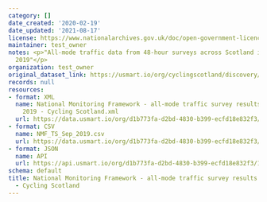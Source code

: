 ```yaml
---
category: []
date_created: '2020-02-19'
date_updated: '2021-08-17'
license: https://www.nationalarchives.gov.uk/doc/open-government-licence/version/3/
maintainer: test_owner
notes: <p>"All-mode traffic data from 48-hour surveys across Scotland in September
  2019"</p>
organization: test_owner
original_dataset_link: https://usmart.io/org/cyclingscotland/discovery/discovery-view-detail/5f455364-ed93-4669-825c-dda8ade2c51c
records: null
resources:
- format: XML
  name: National Monitoring Framework - all-mode traffic survey results September
    2019 - Cycling Scotland.xml
  url: https://data.usmart.io/org/d1b773fa-d2bd-4830-b399-ecfd18e832f3/resource?resourceGUID=098aa09b-f080-4de1-8042-0ffe66a1aa01
- format: CSV
  name: NMF_TS_Sep_2019.csv
  url: https://data.usmart.io/org/d1b773fa-d2bd-4830-b399-ecfd18e832f3/resource?resourceGUID=8a66df1c-88f6-46ae-8d83-0ff9565e10c4
- format: JSON
  name: API
  url: https://api.usmart.io/org/d1b773fa-d2bd-4830-b399-ecfd18e832f3/16878275-32aa-44f5-a52e-615d3b9a758e/2/urql
schema: default
title: National Monitoring Framework - all-mode traffic survey results September 2019
  - Cycling Scotland
---
```

